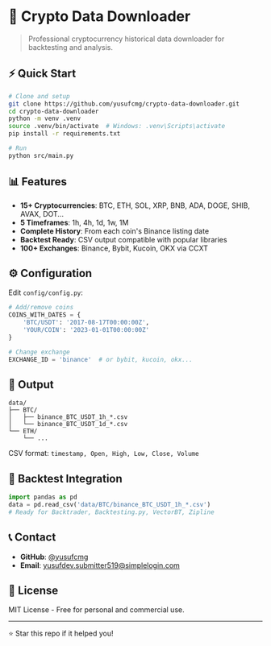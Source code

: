 # 🚀 Crypto Data Downloader

> Professional cryptocurrency historical data downloader for backtesting and analysis.

## ⚡ Quick Start

```bash
# Clone and setup
git clone https://github.com/yusufcmg/crypto-data-downloader.git
cd crypto-data-downloader
python -m venv .venv
source .venv/bin/activate  # Windows: .venv\Scripts\activate
pip install -r requirements.txt

# Run
python src/main.py
```

## 📊 Features

- **15+ Cryptocurrencies**: BTC, ETH, SOL, XRP, BNB, ADA, DOGE, SHIB, AVAX, DOT...
- **5 Timeframes**: 1h, 4h, 1d, 1w, 1M
- **Complete History**: From each coin's Binance listing date
- **Backtest Ready**: CSV output compatible with popular libraries
- **100+ Exchanges**: Binance, Bybit, Kucoin, OKX via CCXT

## ⚙️ Configuration

Edit `config/config.py`:

```python
# Add/remove coins
COINS_WITH_DATES = {
    'BTC/USDT': '2017-08-17T00:00:00Z',
    'YOUR/COIN': '2023-01-01T00:00:00Z'
}

# Change exchange
EXCHANGE_ID = 'binance'  # or bybit, kucoin, okx...
```

## 📁 Output

```
data/
├── BTC/
│   ├── binance_BTC_USDT_1h_*.csv
│   └── binance_BTC_USDT_1d_*.csv
└── ETH/
    └── ...
```

CSV format: `timestamp, Open, High, Low, Close, Volume`

## 🔧 Backtest Integration

```python
import pandas as pd
data = pd.read_csv('data/BTC/binance_BTC_USDT_1h_*.csv')
# Ready for Backtrader, Backtesting.py, VectorBT, Zipline
```

## 📞 Contact

- **GitHub**: [@yusufcmg](https://github.com/yusufcmg)
- **Email**: yusufdev.submitter519@simplelogin.com

## 📄 License

MIT License - Free for personal and commercial use.

---

⭐ Star this repo if it helped you!
